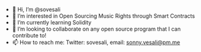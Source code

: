- 👋 Hi, I’m @sovesali
- 👀 I’m interested in Open Sourcing Music Rights through Smart Contracts
- 🌱 I’m currently learning Solidity
- 💞️ I’m looking to collaborate on any open source program that I can contribute to!
- 📫 How to reach me: Twitter: sovesali, email: sonny.vesali@pm.me

<!---
sovesali/sovesali is a ✨ special ✨ repository because its `README.md` (this file) appears on your GitHub profile.
You can click the Preview link to take a look at your changes.
--->
